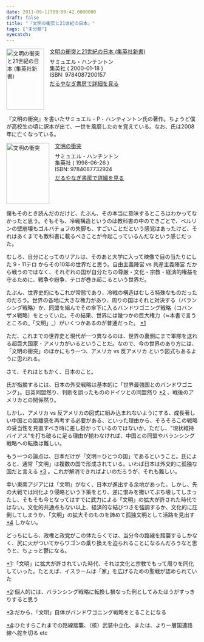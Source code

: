 ```yaml
---
date: 2011-09-11T09:09:42.0000000
draft: false
title: "『文明の衝突と21世紀の日本』"
tags: ["未分類"]
eyecatch: 
---
```

<p><div class="mm-middle" style="margin-bottom:0px;"><div class="mm-image" style="float:left;"><a href="http://www.amazon.co.jp/exec/obidos/ASIN/4087200159/bestylesnet-22/ref=nosim" target="_blank"><img src="http://ecx.images-amazon.com/images/I/41KQT89YWVL._SL160_.jpg" alt="文明の衝突と21世紀の日本 (集英社新書)" title="文明の衝突と21世紀の日本 (集英社新書)" width="99" height="160" border="0" /></a></div><div class="mm-content" style="float:left;margin-left:15px;line-height:120%"><div class="mm-title" style="line-height:120%"><a href="http://www.amazon.co.jp/exec/obidos/ASIN/4087200159/bestylesnet-22/ref=nosim" target="_blank">文明の衝突と21世紀の日本 (集英社新書)</a></div><div class="mm-detail" style="margin-top:10px;">サミュエル・ハンチントン<br />集英社 ( 2000-01-18 )<br />ISBN: 9784087200157<br /><div style="margin:7px 0px"><a href="http://mediamarker.net/u/daruyanagi/?asin=4087200159" target="_blank">だるやなぎ書房で詳細を見る</a></div></div></div><div style="clear:left"></div></div></p><p>『文明の衝突』を書いたサミュエル・P・ハンティントン氏の著作。ちょうど僕が高校生の頃に訳本が出て、一世を風靡したのを覚えている。なお、氏は2008年に亡くなっている。</p><p><div class="mm-middle" style="margin-bottom:0px;"><div class="mm-image" style="float:left;"><a href="http://www.amazon.co.jp/exec/obidos/ASIN/4087732924/bestylesnet-22/ref=nosim" target="_blank"><img src="http://ecx.images-amazon.com/images/I/518TA2Z22ML._SL160_.jpg" alt="文明の衝突" title="文明の衝突" width="113" height="160" border="0" /></a></div><div class="mm-content" style="float:left;margin-left:15px;line-height:120%"><div class="mm-title" style="line-height:120%"><a href="http://www.amazon.co.jp/exec/obidos/ASIN/4087732924/bestylesnet-22/ref=nosim" target="_blank">文明の衝突</a></div><div class="mm-detail" style="margin-top:10px;">サミュエル・ハンチントン<br />集英社 ( 1998-06-26 )<br />ISBN: 9784087732924<br /><div style="margin:7px 0px"><a href="http://mediamarker.net/u/daruyanagi/?asin=4087732924" target="_blank">だるやなぎ書房で詳細を見る</a></div></div></div><div style="clear:left"></div></div></p><p>僕もそのとき読んだのだけど、たぶん、その本当に意味するところはわかってなかったと思う。そもそも、冷戦構造というのは教科書の中のできごとで、ベルリンの壁崩壊もゴルバチョフの失脚も、すごいことだという感覚はあったけど、それはあくまでも教科書に載るべきことが今起こっているんだなという感じだった。</p><p>むしろ、自分にとってのリアルは、そのあと大学に入って映像で目の当たりにした 9・11テロ からその10年の世界だと思う。自由主義陣営 vs 共産主義陣営 だから戦うのではなく、それぞれの国が自分たちの尊厳・文化・宗教・経済的権益を守るために、戦争や紛争、テロが巻き起こるという世界だ。</p><p>たぶん、世界史的にもこれが常態であり、冷戦の構造はむしろ特殊なものだったのだろう。世界の各地に大きな権力があり、周りの国はそれと対決する（バランシング戦略）か、同盟を組んでその傘下に入るバンドワゴニング戦略（コバンザメ戦略）をとっていた。その結果、世界には幾つかの巨大権力（≒本書で言うところの_「文明」_）がいくつかあるのが普通だった。 <a href="#f1" name="fn1" title="「文明」に拡大が許されていた時代、それは文化と宗教でもって周りを同化していった。たとえば、イスラームは「家」を広げるための聖戦が認められていた">*1</a></p><p>ただ、これまでの世界史と現代が一つ異なるのは、世界の裏側にまで軍隊を送れる超巨大国家・アメリカがいるということだ。なので、今の世界のあり方には、「文明の衝突」のほかにもう一つ、アメリカ vs 反アメリカ という図式もあるように思われる。</p><p>さて、それはともかく、日本のこと。</p><p>氏が指摘するには、日本の外交戦略は基本的に「世界最強国とのバンドワゴニング」。日英同盟然り、判断を誤ったもののドイツとの同盟然り <a href="#f2" name="fn2" title="個人的には、バランシング戦略に転換し損なった例としてみたほうがすっきりすると思う">*2</a> 、戦後のアメリカとの関係然り。</p><p>しかし、アメリカ vs 反アメリカの図式に組み込まれないようにする、成長著しい中国との距離感を再考する必要がある、といった理由から、そろそろこの戦略の妥当性を見直すべき時に差し掛かっているのではないか。ただし、"現状維持バイアス"を打ち破るに足る理由が揃わなければ、中国との同盟やバランシング戦略への転換は難しい。</p><p>もう一つの論点は、日本だけが「文明＝ひとつの国」であるということ。氏によると、通常「文明」は複数の国で形成されている。いわば日本は外交的に孤独な国だと言える <a href="#f3" name="fn3" title="だから、「文明」自体がバンドワゴニング戦略をとることになる">*3</a> 。これが解消できればよいのだろうが、それも難しい。</p><p>幸い東南アジアには「文明」がなく、日本が進出する余地があった。しかし、先の大戦では同化より侵略という下策をとり、逆に恨みを撒いてぶち壊してしまったし、そもそも今となってはすでに武力による「文明」の拡大が許された時代ではない。文化的共通点もない以上、経済的な結びつきを強調するか、文化的に圧倒してしまうか、「文明」の拡大そのものを諦めて孤独文明として活路を見出す <a href="#f4" name="fn4" title="ひたすらこれまでの路線踏襲、（核）武装中立化、または、より一層国連路線へ舵を切る etc">*4</a> しかない。</p><p>どっちにしろ、政権と政党がこの体たらくでは、当分今の路線を踏襲するしかなく、尻に火がついてからワゴンの乗り換えを迫られることになるんだろうなと思うと、ちょっと鬱になる。</p>
<div class="footnote">
<p class="footnote"><a href="#fn1" name="f1" class="footnote-number">*1</a><span class="footnote-delimiter">:</span><span class="footnote-text">「文明」に拡大が許されていた時代、それは文化と宗教でもって周りを同化していった。たとえば、イスラームは「家」を広げるための聖戦が認められていた</span></p>
<p class="footnote"><a href="#fn2" name="f2" class="footnote-number">*2</a><span class="footnote-delimiter">:</span><span class="footnote-text">個人的には、バランシング戦略に転換し損なった例としてみたほうがすっきりすると思う</span></p>
<p class="footnote"><a href="#fn3" name="f3" class="footnote-number">*3</a><span class="footnote-delimiter">:</span><span class="footnote-text">だから、「文明」自体がバンドワゴニング戦略をとることになる</span></p>
<p class="footnote"><a href="#fn4" name="f4" class="footnote-number">*4</a><span class="footnote-delimiter">:</span><span class="footnote-text">ひたすらこれまでの路線踏襲、（核）武装中立化、または、より一層国連路線へ舵を切る etc</span></p>
</div>